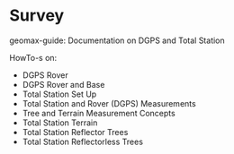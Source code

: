 # Survey
geomax-guide: Documentation on DGPS and Total Station

HowTo-s on: 

* DGPS Rover
* DGPS Rover and Base
* Total Station Set Up
* Total Station and Rover (DGPS) Measurements
* Tree and Terrain Measurement Concepts
* Total Station Terrain
* Total Station Reflector Trees
* Total Station Reflectorless Trees
